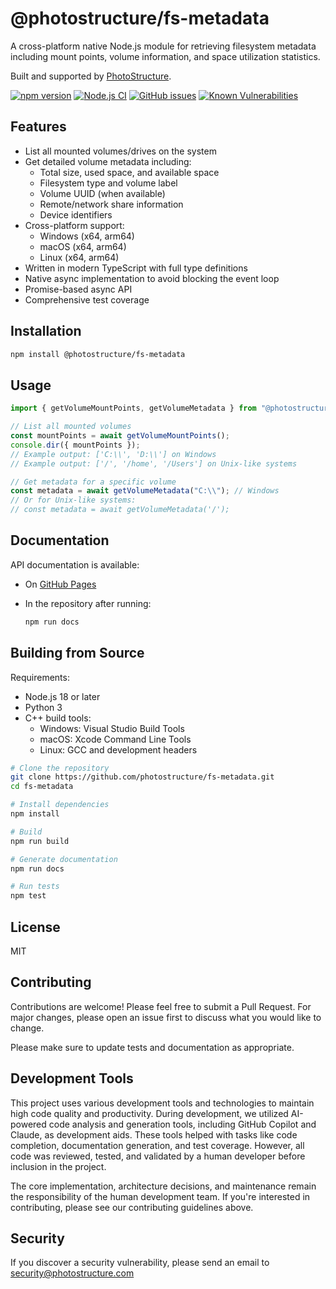 # @photostructure/fs-metadata

A cross-platform native Node.js module for retrieving filesystem metadata including mount points, volume information, and space utilization statistics.

Built and supported by [PhotoStructure](https://photostructure.com).

[![npm version](https://img.shields.io/npm/v/@photostructure/fs-metadata.svg)](https://www.npmjs.com/package/@photostructure/fs-metadata)
[![Node.js CI](https://github.com/photostructure/fs-metadata/actions/workflows/test.yml/badge.svg)](https://github.com/photostructure/fs-metadata/actions/workflows/test.yml)
[![GitHub issues](https://img.shields.io/github/issues/photostructure/fs-metadata.svg)](https://github.com/photostructure/fs-metadata/issues)
[![Known Vulnerabilities](https://snyk.io/test/github/photostructure/fs-metadata/badge.svg?targetFile=package.json)](https://snyk.io/test/github/photostructure/fs-metadata?targetFile=package.json)

## Features

- List all mounted volumes/drives on the system
- Get detailed volume metadata including:
  - Total size, used space, and available space
  - Filesystem type and volume label
  - Volume UUID (when available)
  - Remote/network share information
  - Device identifiers
- Cross-platform support:
  - Windows (x64, arm64)
  - macOS (x64, arm64)
  - Linux (x64, arm64)
- Written in modern TypeScript with full type definitions
- Native async implementation to avoid blocking the event loop
- Promise-based async API
- Comprehensive test coverage

## Installation

```bash
npm install @photostructure/fs-metadata
```

## Usage

```typescript
import { getVolumeMountPoints, getVolumeMetadata } from "@photostructure/fs-metadata";

// List all mounted volumes
const mountPoints = await getVolumeMountPoints();
console.dir({ mountPoints });
// Example output: ['C:\\', 'D:\\'] on Windows
// Example output: ['/', '/home', '/Users'] on Unix-like systems

// Get metadata for a specific volume
const metadata = await getVolumeMetadata("C:\\"); // Windows
// Or for Unix-like systems:
// const metadata = await getVolumeMetadata('/');
```

## Documentation

API documentation is available:

- On [GitHub Pages](https://photostructure.github.io/fs-metadata)
- In the repository after running:

  ```bash
  npm run docs
  ```

## Building from Source

Requirements:

- Node.js 18 or later
- Python 3
- C++ build tools:
  - Windows: Visual Studio Build Tools
  - macOS: Xcode Command Line Tools
  - Linux: GCC and development headers

```bash
# Clone the repository
git clone https://github.com/photostructure/fs-metadata.git
cd fs-metadata

# Install dependencies
npm install

# Build
npm run build

# Generate documentation
npm run docs

# Run tests
npm test
```

## License

MIT

## Contributing

Contributions are welcome! Please feel free to submit a Pull Request. For major changes, please open an issue first to discuss what you would like to change.

Please make sure to update tests and documentation as appropriate.

## Development Tools

This project uses various development tools and technologies to maintain high code quality and productivity. During development, we utilized AI-powered code analysis and generation tools, including GitHub Copilot and Claude, as development aids. These tools helped with tasks like code completion, documentation generation, and test coverage. However, all code was reviewed, tested, and validated by a human developer before inclusion in the project.

The core implementation, architecture decisions, and maintenance remain the responsibility of the human development team. If you're interested in contributing, please see our contributing guidelines above.

## Security

If you discover a security vulnerability, please send an email to [security@photostructure.com](mailto:security@photostructure.com)

